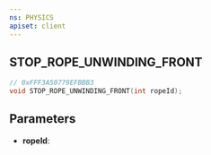 ```yaml
---
ns: PHYSICS
apiset: client
---
```

## STOP_ROPE_UNWINDING_FRONT

```c
// 0xFFF3A50779EFBBB3
void STOP_ROPE_UNWINDING_FRONT(int ropeId);
```


## Parameters
* **ropeId**:



